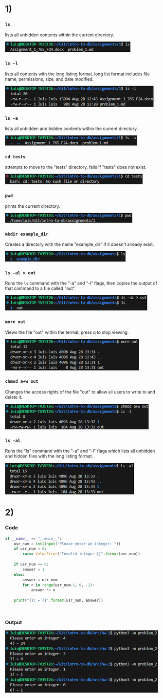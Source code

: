 # 1)

### `ls`
lists all unhidden contents within the current directory.

![alt text](images/image.png)
<br>

### `ls -l`
lists all contents with the long listing format.
long list format includes file name, permissions, size, and date modified.

![alt text](images/image-1.png)
<br>

### `ls -a`
lists all unhidden and hidden contents within the current directory.

![alt text](images/image-2.png)
<br>

### `cd tests`
attempts to move to the "tests" directory, fails if "tests" does not exist.

![alt text](images/image-3.png)
<br>

### `pwd`
prints the current directory.

![alt text](images/image-4.png)
<br>

### `mkdir example_dir`
Creates a directory with the name "example_dir" if it doesn't already exist.

![alt text](images/image-5.png)
<br>

### `ls -al > out`
Runs the `ls` command with the "-a" and "-l" flags, then copies the output of that command to a file called "out".

![alt text](images/image-6.png)
<br>

### `more out`
Views the file "out" within the termal, press q to stop viewing.

![alt text](images/image-7.png)
<br>

### `chmod a+w out`
Changes the access rights of the file "out" to allow all users to write to and delete it.

![alt text](images/image-8.png)
<br>

### `ls -al`
Runs the "ls" command with the "-a" and "-l" flags which lists all unhidden and hidden files with the long listing format.

![alt text](images/image-9.png)
<br>

# 2)

### Code
```py
if __name__ == "__main__":
    usr_num = int(input("Please enter an integer: "))
    if usr_num < 0:
        raise ValueError("Invalid integer {}".format(usr_num))

    if usr_num == 0:
        answer = 1
    else:
        answer = usr_num
        for n in range(usr_num-1, 0, -1):
            answer *= n

    print("{}! = {}".format(usr_num, answer))
```
<br>

### Output
![alt text](images/image-10.png)
<br>
